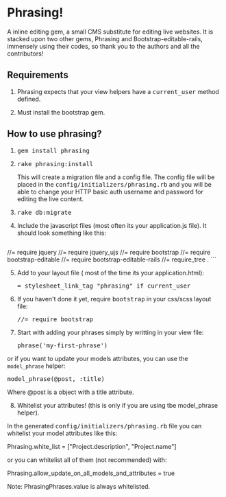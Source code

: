 # Phrasing!

A inline editing gem, a small CMS substitute for editing live websites. 
It is stacked upon two other gems, Phrasing and Bootstrap-editable-rails, immensely using their codes, so thank you to the authors and all the contributors! 

## Requirements

1. Phrasing expects that your view helpers have a <tt>current_user</tt> method defined.
	
2. Must install the bootstrap gem.

## How to use phrasing?

1. <tt> gem install phrasing </tt>

2. <tt> rake phrasing:install </tt>

	This will create a migration file and a config file. The config file will be placed in the <tt>config/initializers/phrasing.rb</tt> and you will be able to change your HTTP basic auth username and password for editing the live content. 

3. <tt> rake db:migrate </tt>

4. Include the javascript files (most often its your application.js file). It should look something like this:

	```javascript
//= require jquery
//= require jquery_ujs
//= require bootstrap
//= require bootstrap-editable
//= require bootstrap-editable-rails
//= require_tree .
	```

5. Add to your layout file ( most of the time its your application.html):

	<tt>= stylesheet_link_tag "phrasing" if current_user</tt>
	
6. If you haven't done it yet, require <tt>bootstrap</tt> in your css/scss layout file:

	<tt>//= require bootstrap</tt>

7. Start with adding your phrases simply by writting in your view file:

	<tt>phrase('my-first-phrase')</tt>

  or if you want to update your models attributes, you can use the `model_phrase` helper:

  <tt>model_phrase(@post, :title)</tt>

  Where @post is a object with a title attribute.

8. Whitelist your attributes! (this is only if you are using tbe model_phrase helper).

  In the generated <tt>config/initializers/phrasing.rb</tt> file you can whitelist your model attributes like this:

  Phrasing.white_list = ["Project.description", "Project.name"]

  or you can whitelist all of them (not recommended) with:

  Phrasing.allow_update_on_all_models_and_attributes = true

  Note: PhrasingPhrases.value is always whitelisted.